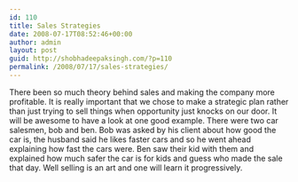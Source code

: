 ```yaml
---
id: 110
title: Sales Strategies
date: 2008-07-17T08:52:46+00:00
author: admin
layout: post
guid: http://shobhadeepaksingh.com/?p=110
permalink: /2008/07/17/sales-strategies/
---
```

There been so much theory behind sales and making the company more profitable. It is really important that we chose to make a strategic plan rather than just trying to sell things when opportunity just knocks on our door. It will be awesome to have a look at one good example. There were two car salesmen, bob and ben. Bob was asked by his client about how good the car is, the husband said he likes faster cars and so he went ahead explaining how fast the cars were. Ben saw their kid with them and explained how much safer the car is for kids and guess who made the sale that day. Well selling is an art and one will learn it progressively.